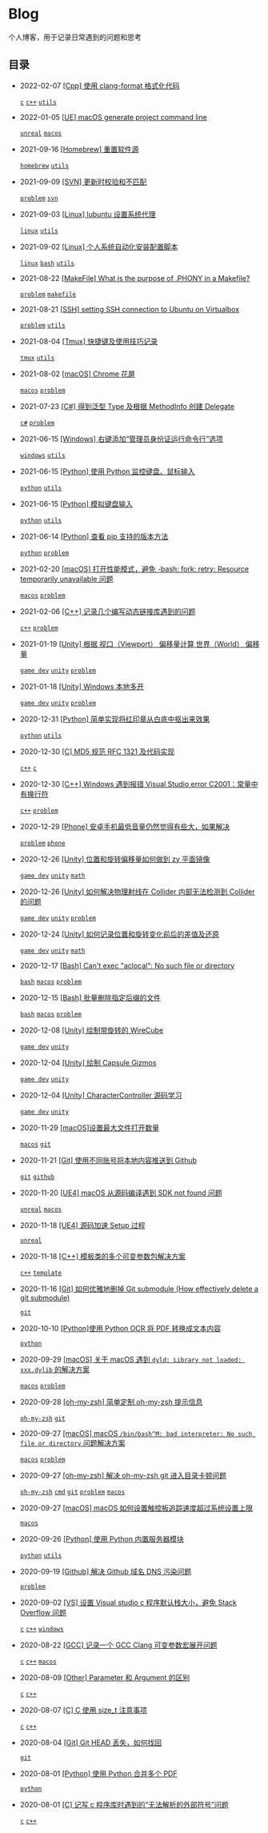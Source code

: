 # Blog

个人博客，用于记录日常遇到的问题和思考

## 目录

- 2022-02-07 [\[Cpp\] 使用 clang-format 格式化代码](https://github.com/yangruihan/blog/issues/53)

    [`c`](https://github.com/yangruihan/blog/labels/c) [`c++`](https://github.com/yangruihan/blog/labels/c%2B%2B) [`utils`](https://github.com/yangruihan/blog/labels/utils) 

- 2022-01-05 [\[UE\] macOS generate project command line](https://github.com/yangruihan/blog/issues/52)

    [`unreal`](https://github.com/yangruihan/blog/labels/unreal) [`macos`](https://github.com/yangruihan/blog/labels/macos) 

- 2021-09-16 [\[Homebrew\] 重置软件源](https://github.com/yangruihan/blog/issues/51)

    [`homebrew`](https://github.com/yangruihan/blog/labels/homebrew) [`utils`](https://github.com/yangruihan/blog/labels/utils) 

- 2021-09-09 [\[SVN\] 更新时校验和不匹配](https://github.com/yangruihan/blog/issues/50)

    [`problem`](https://github.com/yangruihan/blog/labels/problem) [`svn`](https://github.com/yangruihan/blog/labels/svn) 

- 2021-09-03 [\[Linux\] lubuntu 设置系统代理](https://github.com/yangruihan/blog/issues/49)

    [`linux`](https://github.com/yangruihan/blog/labels/linux) [`utils`](https://github.com/yangruihan/blog/labels/utils) 

- 2021-09-02 [\[Linux\] 个人系统自动化安装配置脚本](https://github.com/yangruihan/blog/issues/48)

    [`linux`](https://github.com/yangruihan/blog/labels/linux) [`bash`](https://github.com/yangruihan/blog/labels/bash) [`utils`](https://github.com/yangruihan/blog/labels/utils) 

- 2021-08-22 [\[MakeFile\] What is the purpose of .PHONY in a Makefile?](https://github.com/yangruihan/blog/issues/47)

    [`problem`](https://github.com/yangruihan/blog/labels/problem) [`makefile`](https://github.com/yangruihan/blog/labels/makefile) 

- 2021-08-21 [\[SSH\] setting SSH connection to Ubuntu on Virtualbox](https://github.com/yangruihan/blog/issues/46)

    [`problem`](https://github.com/yangruihan/blog/labels/problem) [`utils`](https://github.com/yangruihan/blog/labels/utils) 

- 2021-08-04 [\[Tmux\] 快捷键及使用技巧记录](https://github.com/yangruihan/blog/issues/45)

    [`tmux`](https://github.com/yangruihan/blog/labels/tmux) [`utils`](https://github.com/yangruihan/blog/labels/utils) 

- 2021-08-02 [\[macOS\] Chrome 花屏](https://github.com/yangruihan/blog/issues/44)

    [`macos`](https://github.com/yangruihan/blog/labels/macos) [`problem`](https://github.com/yangruihan/blog/labels/problem) 

- 2021-07-23 [\[C#\] 得到泛型 Type 及根据 MethodInfo 创建 Delegate](https://github.com/yangruihan/blog/issues/43)

    [`c#`](https://github.com/yangruihan/blog/labels/c%23) [`problem`](https://github.com/yangruihan/blog/labels/problem) 

- 2021-06-15 [\[Windows\] 右键添加“管理员身份证运行命令行”选项](https://github.com/yangruihan/blog/issues/42)

    [`windows`](https://github.com/yangruihan/blog/labels/windows) [`utils`](https://github.com/yangruihan/blog/labels/utils)    

- 2021-06-15 [\[Python\] 使用 Python 监控键盘、鼠标输入](https://github.com/yangruihan/blog/issues/41)

    [`python`](https://github.com/yangruihan/blog/labels/python) [`utils`](https://github.com/yangruihan/blog/labels/utils)    

- 2021-06-15 [\[Python\] 模拟键盘输入](https://github.com/yangruihan/blog/issues/40)

    [`python`](https://github.com/yangruihan/blog/labels/python) [`utils`](https://github.com/yangruihan/blog/labels/utils)    

- 2021-06-14 [\[Python\] 查看 pip 支持的版本方法](https://github.com/yangruihan/blog/issues/39)

    [`python`](https://github.com/yangruihan/blog/labels/python) [`problem`](https://github.com/yangruihan/blog/labels/problem) 

- 2021-02-20 [\[macOS\] 打开性能模式，避免 -bash: fork: retry: Resource temporarily unavailable 问题](https://github.com/yangruihan/blog/issues/38)

    [`macos`](https://github.com/yangruihan/blog/labels/macos) [`problem`](https://github.com/yangruihan/blog/labels/problem)

- 2021-02-06 [\[C++\] 记录几个编写动态链接库遇到的问题 ](https://github.com/yangruihan/blog/issues/37)

    [`c++`](https://github.com/yangruihan/blog/labels/c%2B%2B) [`problem`](https://github.com/yangruihan/blog/labels/problem)

- 2021-01-19 [\[Unity\] 根据 视口（Viewport） 偏移量计算 世界（World） 偏移量](https://github.com/yangruihan/blog/issues/36)

    [`game dev`](https://github.com/yangruihan/blog/labels/game%20dev) [`unity`](https://github.com/yangruihan/blog/labels/unity) [`problem`](https://github.com/yangruihan/blog/labels/problem)

- 2021-01-18 [\[Unity\] Windows 本地多开](https://github.com/yangruihan/blog/issues/35)

    [`game dev`](https://github.com/yangruihan/blog/labels/game%20dev) [`unity`](https://github.com/yangruihan/blog/labels/unity) [`problem`](https://github.com/yangruihan/blog/labels/problem)

- 2020-12-31 [\[Python\] 简单实现将红印章从白底中抠出来效果](https://github.com/yangruihan/blog/issues/34)

    [`python`](https://github.com/yangruihan/blog/labels/python) [`utils`](https://github.com/yangruihan/blog/labels/utils)    

- 2020-12-30 [\[C\] MD5 规范 RFC 1321 及代码实现](https://github.com/yangruihan/blog/issues/33)

    [`c++`](https://github.com/yangruihan/blog/labels/c%2B%2B) [`c`](https://github.com/yangruihan/blog/labels/c)

- 2020-12-30 [\[C++\] Windows 遇到报错 Visual Studio error C2001：常量中有换行符](https://github.com/yangruihan/blog/issues/32)

    [`c++`](https://github.com/yangruihan/blog/labels/c%2B%2B) [`problem`](https://github.com/yangruihan/blog/labels/problem)

- 2020-12-29 [\[Phone\] 安卓手机最低音量仍然觉得有些大，如果解决](https://github.com/yangruihan/blog/issues/31)

    [`problem`](https://github.com/yangruihan/blog/labels/problem) [`phone`](https://github.com/yangruihan/blog/labels/phone)

- 2020-12-26 [\[Unity\] 位置和旋转偏移量如何做到 zy 平面镜像](https://github.com/yangruihan/blog/issues/30)

    [`game dev`](https://github.com/yangruihan/blog/labels/game%20dev) [`unity`](https://github.com/yangruihan/blog/labels/unity) [`math`](https://github.com/yangruihan/blog/labels/math)

- 2020-12-26 [\[Unity\] 如何解决物理射线在 Collider 内部无法检测到 Collider 的问题](https://github.com/yangruihan/blog/issues/29)

    [`game dev`](https://github.com/yangruihan/blog/labels/game%20dev) [`unity`](https://github.com/yangruihan/blog/labels/unity) [`problem`](https://github.com/yangruihan/blog/labels/problem)

- 2020-12-24 [\[Unity\] 如何记录位置和旋转变化前后的差值及还原](https://github.com/yangruihan/blog/issues/28)

    [`game dev`](https://github.com/yangruihan/blog/labels/game%20dev) [`unity`](https://github.com/yangruihan/blog/labels/unity) [`math`](https://github.com/yangruihan/blog/labels/math)

- 2020-12-17 [\[Bash\] Can't exec "aclocal": No such file or directory](https://github.com/yangruihan/blog/issues/27)

    [`bash`](https://github.com/yangruihan/blog/labels/bash) [`macos`](https://github.com/yangruihan/blog/labels/macos) [`problem`](https://github.com/yangruihan/blog/labels/problem)

- 2020-12-15 [\[Bash\] 批量删除指定后缀的文件](https://github.com/yangruihan/blog/issues/26)

    [`bash`](https://github.com/yangruihan/blog/labels/bash) [`macos`](https://github.com/yangruihan/blog/labels/macos) [`problem`](https://github.com/yangruihan/blog/labels/problem)

- 2020-12-08 [\[Unity\] 绘制带旋转的 WireCube ](https://github.com/yangruihan/blog/issues/24)

    [`game dev`](https://github.com/yangruihan/blog/labels/game%20dev) [`unity`](https://github.com/yangruihan/blog/labels/unity)

- 2020-12-04 [\[Unity\] 绘制 Capsule Gizmos](https://github.com/yangruihan/blog/issues/23)
    
    [`game dev`](https://github.com/yangruihan/blog/labels/game%20dev) [`unity`](https://github.com/yangruihan/blog/labels/unity)

- 2020-12-04 [\[Unity\] CharacterController 源码学习](https://github.com/yangruihan/blog/issues/22)
    
    [`game dev`](https://github.com/yangruihan/blog/labels/game%20dev) [`unity`](https://github.com/yangruihan/blog/labels/unity)

- 2020-11-29 [\[macOS\]设置最大文件打开数量](https://github.com/yangruihan/blog/issues/21)

    [`macos`](https://github.com/yangruihan/blog/labels/macos) [`git`](https://github.com/yangruihan/blog/labels/git)

- 2020-11-21 [\[Git\] 使用不同账号将本地内容推送到 Github](https://github.com/yangruihan/blog/issues/20)
    
    [`git`](https://github.com/yangruihan/blog/labels/git) [`github`](https://github.com/yangruihan/blog/labels/github)

- 2020-11-20 [\[UE4\] macOS 从源码编译遇到 SDK not found 问题](https://github.com/yangruihan/blog/issues/19)
    
    [`unreal`](https://github.com/yangruihan/blog/labels/unreal) [`macos`](https://github.com/yangruihan/blog/labels/macos)

- 2020-11-18 [\[UE4\] 源码加速 Setup 过程](https://github.com/yangruihan/blog/issues/18)
    
    [`unreal`](https://github.com/yangruihan/blog/labels/unreal) 

- 2020-11-18 [\[C++\] 模板类的多个可变参数包解决方案](https://github.com/yangruihan/blog/issues/17)
    
    [`c++`](https://github.com/yangruihan/blog/labels/c%2B%2B) [`template`](https://github.com/yangruihan/blog/labels/template)  

- 2020-11-16 [\[Git\] 如何优雅地删掉 Git submodule (How effectively delete a git submodule)](https://github.com/yangruihan/blog/issues/16)
    
    [`git`](https://github.com/yangruihan/blog/issues?q=is%3Aissue+is%3Aopen+label%3Agit)

- 2020-10-10 [\[Python\]使用 Python OCR 将 PDF 转换成文本内容](https://github.com/yangruihan/blog/issues/15)
    
    [`python`](https://github.com/yangruihan/blog/labels/python)  

- 2020-09-29 [\[macOS\] 关于 macOS 遇到 `dyld: Library not loaded: xxx.dylib` 的解决方案](https://github.com/yangruihan/blog/issues/14)
    
    [`macos`](https://github.com/yangruihan/blog/labels/macos) [`problem`](https://github.com/yangruihan/blog/labels/problem)  

- 2020-09-28 [\[oh-my-zsh\] 简单定制 oh-my-zsh 提示信息](https://github.com/yangruihan/blog/issues/13)
    
    [`oh-my-zsh`](https://github.com/yangruihan/blog/labels/oh-my-zsh) [`git`](https://github.com/yangruihan/blog/labels/git)

- 2020-09-27 [\[macOS\] macOS `/bin/bash^M: bad interpreter: No such file or directory` 问题解决方案](https://github.com/yangruihan/blog/issues/12)
    
    [`macos`](https://github.com/yangruihan/blog/labels/macos) [`problem`](https://github.com/yangruihan/blog/labels/problem) 

- 2020-09-27 [\[oh-my-zsh\] 解决 oh-my-zsh git 进入目录卡顿问题](https://github.com/yangruihan/blog/issues/11)
    
    [`oh-my-zsh`](https://github.com/yangruihan/blog/labels/oh-my-zsh) [`cmd`](https://github.com/yangruihan/blog/labels/cmd) [`git`](https://github.com/yangruihan/blog/labels/git) [`problem`](https://github.com/yangruihan/blog/labels/problem) [`macos`](https://github.com/yangruihan/blog/labels/macos)

- 2020-09-27 [\[macOS\] macOS 如何设置触控板追踪速度超过系统设置上限](https://github.com/yangruihan/blog/issues/10)
    
    [`macos`](https://github.com/yangruihan/blog/labels/macos) 

- 2020-09-26 [\[Python\] 使用 Python 内置服务器模块](https://github.com/yangruihan/blog/issues/9)
    
    [`python`](https://github.com/yangruihan/blog/labels/python) [`utils`](https://github.com/yangruihan/blog/labels/utils) 

- 2020-09-19 [\[Github\] 解决 Github 域名 DNS 污染问题](https://github.com/yangruihan/blog/issues/8)
    
    [`problem`](https://github.com/yangruihan/blog/labels/problem) 

- 2020-09-02 [\[VS\] 设置 Visual studio c 程序默认栈大小，避免 Stack Overflow 问题](https://github.com/yangruihan/blog/issues/7)
    
    [`c`](https://github.com/yangruihan/blog/labels/c) [`c++`](https://github.com/yangruihan/blog/labels/c%2B%2B) [`windows`](https://github.com/yangruihan/blog/labels/windows)

- 2020-08-22 [\[GCC\] 记录一个 GCC Clang 可变参数宏展开问题](https://github.com/yangruihan/blog/issues/6)
    
    [`c`](https://github.com/yangruihan/blog/issues?q=is%3Aissue+is%3Aopen+label%3Ac) [`c++`](https://github.com/yangruihan/blog/issues?q=is%3Aissue+is%3Aopen+label%3Ac%2B%2B) [`macos`](https://github.com/yangruihan/blog/labels/macos)

- 2020-08-09 [\[Other\] Parameter 和 Argument 的区别](https://github.com/yangruihan/blog/issues/5)
    
    [`c`](https://github.com/yangruihan/blog/issues?q=is%3Aissue+is%3Aopen+label%3Ac) [`c++`](https://github.com/yangruihan/blog/issues?q=is%3Aissue+is%3Aopen+label%3Ac%2B%2B)

- 2020-08-07 [\[C\] C 使用 size_t 注意事项](https://github.com/yangruihan/blog/issues/4)
    
    [`c`](https://github.com/yangruihan/blog/issues?q=is%3Aissue+is%3Aopen+label%3Ac) [`c++`](https://github.com/yangruihan/blog/issues?q=is%3Aissue+is%3Aopen+label%3Ac%2B%2B)

- 2020-08-04 [\[Git\] Git HEAD 丢失，如何找回](https://github.com/yangruihan/blog/issues/3)
    
    [`git`](https://github.com/yangruihan/blog/issues?q=is%3Aissue+is%3Aopen+label%3Agit)

- 2020-08-01 [\[Python\] 使用 Python 合并多个 PDF](https://github.com/yangruihan/blog/issues/2) 
    
    [`python`](https://github.com/yangruihan/blog/issues?q=is%3Aissue+is%3Aopen+label%3Apython)

- 2020-08-01 [\[C\] 记写 c 程序库时遇到的“无法解析的外部符号”问题](https://github.com/yangruihan/blog/issues/1)
    
    [`c`](https://github.com/yangruihan/blog/issues?q=is%3Aissue+is%3Aopen+label%3Ac) [`c++`](https://github.com/yangruihan/blog/issues?q=is%3Aissue+is%3Aopen+label%3Ac%2B%2B)

